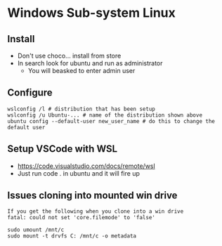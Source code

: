 # Windows Sub-system Linux

## Install
* Don't use choco... install from store
* In search look for ubuntu and run as administrator
  * You will beasked to enter admin user
## Configure
```
wslconfig /l # distribution that has been setup
wslconfig /u Ubuntu-... # name of the distribution shown above
ubuntu config --default-user new_user_name # do this to change the default user
```

## Setup VSCode with WSL
* https://code.visualstudio.com/docs/remote/wsl
* Just run code . in ubuntu and it will fire up

## Issues cloning into mounted win drive
```
If you get the following when you clone into a win drive
fatal: could not set 'core.filemode' to 'false'

sudo umount /mnt/c
sudo mount -t drvfs C: /mnt/c -o metadata
```

